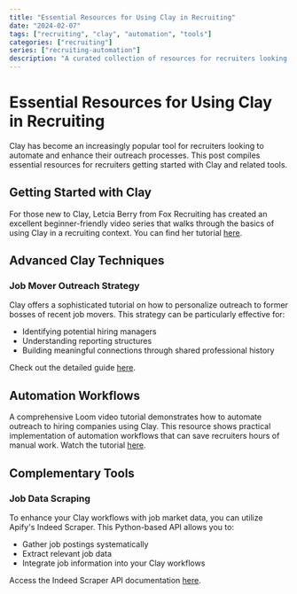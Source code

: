```yaml
---
title: "Essential Resources for Using Clay in Recruiting"
date: "2024-02-07"
tags: ["recruiting", "clay", "automation", "tools"]
categories: ["recruiting"]
series: ["recruiting-automation"]
description: "A curated collection of resources for recruiters looking to leverage Clay for their outreach and automation needs"
---
```


# Essential Resources for Using Clay in Recruiting

Clay has become an increasingly popular tool for recruiters looking to automate and enhance their outreach processes. This post compiles essential resources for recruiters getting started with Clay and related tools.

## Getting Started with Clay

For those new to Clay, Letcia Berry from Fox Recruiting has created an excellent beginner-friendly video series that walks through the basics of using Clay in a recruiting context. You can find her tutorial [here](https://www.youtube.com/watch?v=fv8k5LU7BRg).

## Advanced Clay Techniques

### Job Mover Outreach Strategy
Clay offers a sophisticated tutorial on how to personalize outreach to former bosses of recent job movers. This strategy can be particularly effective for:
- Identifying potential hiring managers
- Understanding reporting structures
- Building meaningful connections through shared professional history

Check out the detailed guide [here](https://www.clay.com/claybooks/find-contact-information-for-job-movers-and-their-former-bosses).

## Automation Workflows

A comprehensive Loom video tutorial demonstrates how to automate outreach to hiring companies using Clay. This resource shows practical implementation of automation workflows that can save recruiters hours of manual work. Watch the tutorial [here](https://www.loom.com/share/f3789b4821734b949158382ae9c0adaf).

## Complementary Tools

### Job Data Scraping
To enhance your Clay workflows with job market data, you can utilize Apify's Indeed Scraper. This Python-based API allows you to:
- Gather job postings systematically
- Extract relevant job data
- Integrate job information into your Clay workflows

Access the Indeed Scraper API documentation [here](https://apify.com/misceres/indeed-scraper/api/python).

